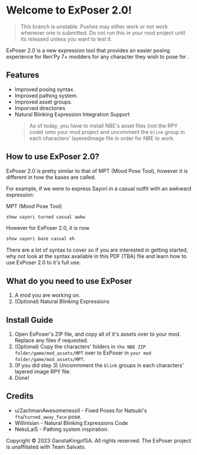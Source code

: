 # Welcome to ExPoser 2.0!
> This branch is unstable. Pushes may either work or not work whenever one is submitted. Do not run this in your mod project until its released unless you want to test it.

ExPoser 2.0 is a new expression tool that provides an easier posing experience for Ren'Py 7+ modders for any character they wish to pose for .

## Features
- Improved posing syntax.
- Improved pathing system.
- Improved asset groups.
- Imporved directories
- Natural Blinking Expression Integration Support
   > As of today, you have to install NBE's asset files (not the RPY code) onto your mod project and uncomment the `blink` group in each characters' layeredimage file in order for NBE to work.

## How to use ExPoser 2.0?
ExPoser 2.0 is pretty similar to that of MPT (Mood Pose Tool), however it is different in how the bases are called.

For example, if we were to express Sayori in a casual outfit with an awkward expression:

MPT (Mood Pose Tool)
```py
show sayori turned casual awkw
```
However for ExPoser 2.0, it is now 
```py
show sayori base casual eh
```

There are a lot of syntax to cover so if you are interested in getting started, why not look at the syntax available in this PDF (TBA) file and learn how to use ExPoser 2.0 to it's full use.

## What do you need to use ExPoser
1. A mod you are working on.
2. (Optional) Natural Blinking Expressions

## Install Guide
1. Open ExPoser's ZIP file, and copy all of it's assets over to your mod. Replace any files if requested.
2. (Optional) Copy the characters' folders in `the NBE ZIP folder/game/mod_assets/MPT` over to ExPoser in `your mod folder/game/mod_assets/MPT`.
3. (If you did step 3) Uncommment the `blink` groups in each characters' layered image RPY file.
4. Done!

## Credits
- u/ZachmanAwesomenessII - Fixed Poses for Natsuki's `fta`/`turned_away_face` pose.
- Willinisian - Natural Blinking Expressions Code
- NekoLaiS - Pathing system inspiration.

Copyright © 2023 GanstaKingofSA. All rights reserved. The ExPoser project is unaffiliated with Team Salvato. 
